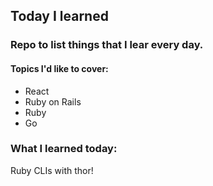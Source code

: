 ## Today I learned

### Repo to list things that I lear every day.

#### Topics I'd like to cover:

* React
* Ruby on Rails
* Ruby
* Go

### What I learned today:
  Ruby CLIs with thor!
